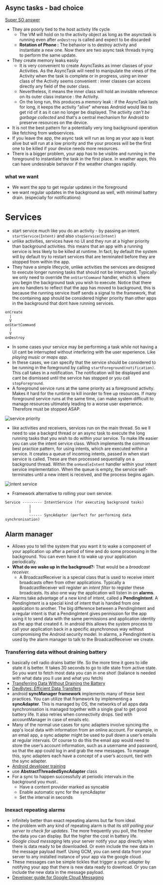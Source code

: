 ## Async tasks - bad choice

[Super SO answer](http://stackoverflow.com/questions/12797550/android-asynctask-for-long-running-operations)

* They are poorly tied to the host activity life cycle
  * The VM will hold on to the activity object as long as the asynctask is running even after `onDestroy` is called and expect to be discarded
  * **Rotation of Phone :** The behavior is to destroy activity and instantiate a new one. Now there are two async task threads trying to perform the same update.
* They create memory leaks easily
  * It is very convenient to create AsyncTasks as inner classes of your Activities. As the AsyncTask will need to manipulate the views of the Activity when the task is complete or in progress, using an inner class of the Activity seems convenient : inner classes can access directly any field of the outer class.
  * Nevertheless, it means the inner class will hold an invisible reference on its outer class instance : the Activity.
  * On the long run, this produces a memory leak : if the AsyncTask lasts for long, it keeps the activity "alive" whereas Android would like to get rid of it as it can no longer be displayed. The activity *can't be garbage collected* and that's a central mechanism for Android to preserve resources on the device.
* It is not the best pattern for a potentially very long background operation like fetching from webservices.
* If you leave the app, the async task will run as long as your app is kept alive but will run at a low priority and the your process will be the first one to be killed if your device needs more resources.
* There is a bigger problem, your app has to be visible and running in the foreground to instantiate the task in the first place.  In weather apps, this can have undesirable behavior if the weather changes rapidly.

### what we want

* We want the app to get regular updates in the foreground
* we want regular updates in the background as well, with minimal battery drain. (especially for notifications)

# Services

* start service much like you do an activity - by passing an intent. `startService(Intent)` and also `stopService(Intent)`
* unlike activities, services have no UI and they run at a higher priority than background activities. this means that an app with a running service is less likely to be killed at runtime. In fact, by default the system will by default try to restart services that are terminated before they are stopped from within the app.
* They have a simple lifecycle, unlike activities the services are designed to execute longer running tasks that should not be interrupted. Typically we only need to override the `onStartCommand` handler, which is where you begin the background task you wish to execute. Notice that there are no handlers to reflect that the app has moved to background, this is because the running service itself sends a signal to the framework, that the containing app should be considered higher priority than other apps in the background that dont have running services.

```
onCreate
  |
  V
onStartCommand
  |
  V
onDestroy  
```

*  In some cases your service may be performing a task while not having a UI cant be interrupted without interfering with the user experience.  Like *playing music or maps app*.
* In these cases, we can specify that the service should be considered to be running in the foreground by calling `startForeground(notification)`. This call takes in a notification. The notification will be displayed and cant be dismissed until the service has stopped or you call `stopForeground`.
* A foreground service runs at the same priority as a foreground activity. Makes it hard for the runtime to kill inorder to free up resources. If many foreground service runs at the same time, can make system difficult to manage resources ultimately leading to a worse user experience. Therefore must be stopped ASAP.

![service priority](http://i.imgur.com/ztGvqh5.png)

* like activities and receivers, services run on the main thread. So we ll need to use a backgrd thread or an async task to execute the long running tasks that you wish to do within your service. To make life easier you can use the intent service class. Which implements the common best practice pattern, for using intents, which are executed within a service. It creates a queue of incoming intents, passed in when start service is called. These are then processed sequentially on a background thread. Within the `onHandleIntent` handler within your intent service implementation. When the queue is empty, the service self-terminates until a new intent is received, and the process begins again.

![intent service](http://i.imgur.com/PzoWp1h.png)

* Framework alternative to rolling your own service.

```
Service --------- IntentService (for executing background tasks)
           |
           |
           ------ SyncAdapter (perfect for performing data synchronisation)
```

## Alarm manager

* Allows you to tell the system that you want it to wake a component of your application up after a period of time and do some processing in the background. You can even have it to wake up your application periodically.
* **What do we wake up in the backgroud?:** That would be a *broadcast receiver.*
  * A BroadcastReceiver is a special class that is used to receive intent broadcasts often from other applications. Typically a BroadcastReceiver will register an *intent filter* to register these broadcasts. Its also one way the application will listen in on **alarms**.
* Alarms take advantage of a new kind of intent, called a **PendingIntent**. A PendingIntent is a special kind of intent that is handed from one application to another. The big difference between a PendingIntent and a regular intent is that a PendingIntent gives permission for the app using it to send data with the same permissions and application identity as the app that created it. In android this allows the system process to call your application back in a specific asynchronous way without compromising the Android security model. In alarms, a PendingIntent is used by the alarm manager to talk to the BroadcastReceiver we create.

### Transferring data without draining battery

* basically cell radio drains batter life. So the more time it goes to idle state it is better. It takes 30 seconds to go to idle state from active state. So you want to fetch most data you can in one shot! (balance is needed with what data you ll use and what you fetch)
* [Transferring Data Without Draining the Battery ](http://developer.android.com/training/efficient-downloads/index.html)
* [DevBytes: Efficient Data Transfers](https://www.youtube.com/watch?v=cSIB2pDvH3E&list=PLWz5rJ2EKKc-VJS9WQlj9xM_ygPopZ-Qd)
* android **syncManager framework** implements many of these best practices. You can utilize that framework by implementing a **syncAdapter**. This is managed by OS, the networks of all apps data synchronisation is managed together with a single goal to get good battery life. It also retries when connectivity drops. tied with accountManager in case of emails etc.
* Many of the normal use cases for sync adapters involve syncing the app's local data with information from an online account. For example, in an email app, a sync adapter might be used to pull down a user’s emails at regular intervals. Of course to do this the email app would need to store the user’s account information, such as a username and password, so that the app could log in and grab the new messages. To manage this, sync adapters each have a concept of a user’s account, tied with the sync adapter.
* [Android developer training](http://developer.android.com/training/sync-adapters/index.html)
* use **AbstractThreadedSyncAdapter** class
* For a sync to happen successfully at periodic intervals in the background you must..
  * Have a content provider marked as syncable
  * Enable automatic sync for the syncAdapter
  * Set the interval in seconds

### Inexact repeating alarms

* infinitely better than exact repeating alarms but far from ideal.
* the problem with any kind of repeating alarm is that its *still polling your server to check for updates*. The more frequently you poll, the fresher the data you can display. But the higher the cost in battery life.
* *Google cloud messaging* lets your server notify your app directly when there is data ready to be downloaded. Or even include the new data in the message payload itself. Using GCM, you can send data from your server to any installed instance of your app via the google cloud.
* These messages can be simple tickles that trigger a sync adapter by notifying your app that there is new data ready to download. Or you can include the new data in the message payload.
* [Developer guide for Google Cloud Messaging](http://developer.android.com/google/gcm/index.html)
